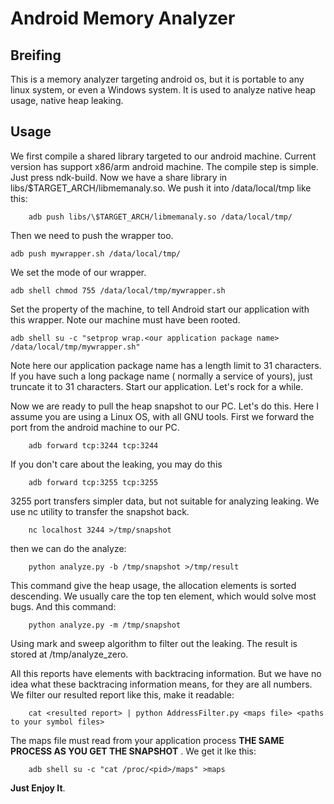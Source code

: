Android Memory Analyzer
=====================

Breifing
---------------

This is a memory analyzer targeting android os, but it is portable to any linux system, or even a Windows system.
    It is used to analyze native heap usage, native heap leaking.

Usage
---------------

We first compile a shared library targeted to our android machine. Current version has support x86/arm android machine. The compile step is simple. Just press ndk-build.
    Now we have a share library in libs/\$TARGET_ARCH/libmemanaly.so. We push it into /data/local/tmp like this:
```
    adb push libs/\$TARGET_ARCH/libmemanaly.so /data/local/tmp/
```
Then we need to push the wrapper too.
```
adb push mywrapper.sh /data/local/tmp/
```
We set the mode of our wrapper.
```
adb shell chmod 755 /data/local/tmp/mywrapper.sh
```
Set the property of the machine, to tell Android start our application with this wrapper. Note our machine must have been rooted.
```
adb shell su -c "setprop wrap.<our application package name> /data/local/tmp/mywrapper.sh"
```
Note here our application package name has a length limit to 31 characters. If you have such a long package name ( normally a service of yours), just truncate it to 31 characters.
    Start our application. Let's rock for a while.

Now we are ready to pull the heap snapshot to our PC. Let's do this. Here I assume you are using a Linux OS, with all GNU tools.
    First we forward the port from the android machine to our PC.
```
    adb forward tcp:3244 tcp:3244
```
If you don't care about the leaking, you may do this
```
    adb forward tcp:3255 tcp:3255
```

3255 port transfers simpler data, but not suitable for analyzing leaking.
    We use nc utility to transfer the snapshot back.
```
    nc localhost 3244 >/tmp/snapshot
```
then we can do the analyze:
```
    python analyze.py -b /tmp/snapshot >/tmp/result
```
This command give the heap usage, the allocation elements is sorted descending.
    We usually care the top ten element, which would solve most bugs.
    And this command:
```
    python analyze.py -m /tmp/snapshot
```
Using mark and sweep algorithm to filter out the leaking. The result is stored at /tmp/analyze_zero.

All this reports have elements with backtracing information. But we have no idea what these backtracing information means, for they are all numbers.
    We filter our resulted report like this, make it readable:
```
    cat <resulted report> | python AddressFilter.py <maps file> <paths to your symbol files>
```
The maps file must read from your application process **THE SAME PROCESS AS YOU GET THE SNAPSHOT** .
    We get it lke this:
```
    adb shell su -c "cat /proc/<pid>/maps" >maps
```

**Just Enjoy It**.
